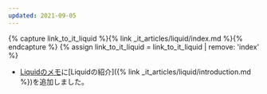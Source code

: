 ```yaml
---
updated: 2021-09-05
---
```

{% capture link_to_it_liquid %}{% link _it_articles/liquid/index.md %}{% endcapture %}
{% assign link_to_it_liquid = link_to_it_liquid | remove: 'index' %}

- [Liquidのメモ]({{link_to_it_liquid}})に[Liquidの紹介]({% link _it_articles/liquid/introduction.md %})を追加しました。
